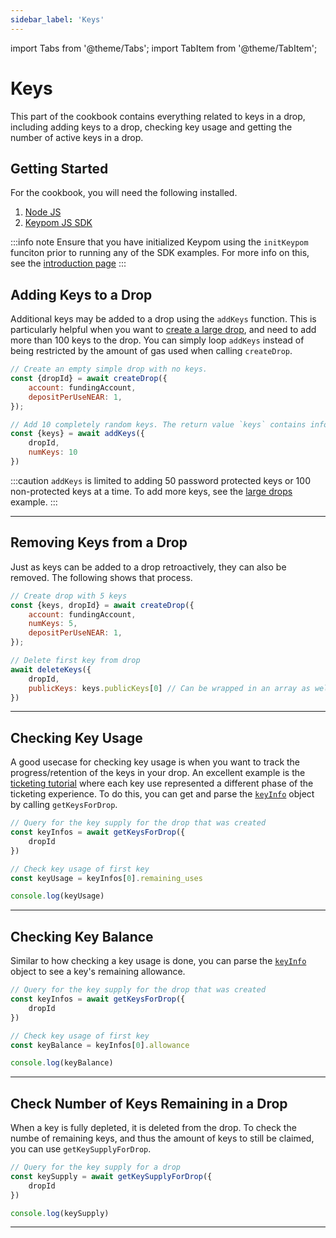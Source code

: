 ```yaml
---
sidebar_label: 'Keys'
---
```

import Tabs from '@theme/Tabs';
import TabItem from '@theme/TabItem';

# Keys
This part of the cookbook contains everything related to keys in a drop, including adding keys to a drop, checking key usage and getting the number of active keys in a drop.
## Getting Started
For the cookbook, you will need the following installed. 
1. [Node JS](https://docs.npmjs.com/downloading-and-installing-node-js-and-npm)  
2. [Keypom JS SDK](https://github.com/keypom/keypom-js#getting-started)


:::info note
Ensure that you have initialized Keypom using the `initKeypom` funciton prior to running any of the SDK examples. For more info on this, see the [introduction page](welcome.md#connection-to-near-and-initializing-the-sdk)
:::


## Adding Keys to a Drop
Additional keys may be added to a drop using the `addKeys` function. This is particularly helpful when you want to [create a large drop](drops/NEAR.md#creating-a-large-drop), and need to add more than 100 keys to the drop. You can simply loop `addKeys` instead of being restricted by the amount of gas used when calling `createDrop`. 

<Tabs>
<TabItem value="SDK" label="Keypom JS SDK🧩">

```js
// Create an empty simple drop with no keys.
const {dropId} = await createDrop({
    account: fundingAccount,
    depositPerUseNEAR: 1,
});

// Add 10 completely random keys. The return value `keys` contains information about the generated keys
const {keys} = await addKeys({
    dropId,
    numKeys: 10
})
```

</TabItem>

</Tabs>

:::caution
`addKeys` is limited to adding 50 password protected keys or 100 non-protected keys at a time. To add more keys, see the [large drops](#creating-a-large-drop) example. 
:::

___

## Removing Keys from a Drop
Just as keys can be added to a drop retroactively, they can also be removed. The following shows that process. 

<Tabs>
<TabItem value="SDK" label="Keypom JS SDK🧩">

```js
// Create drop with 5 keys
const {keys, dropId} = await createDrop({
    account: fundingAccount,
	numKeys: 5,
	depositPerUseNEAR: 1,
});

// Delete first key from drop
await deleteKeys({
	dropId,
	publicKeys: keys.publicKeys[0] // Can be wrapped in an array as well
})
```

</TabItem>

</Tabs>

___

## Checking Key Usage
A good usecase for checking key usage is when you want to track the progress/retention of the keys in your drop. An excellent example is the [ticketing tutorial](../Tutorials/Advanced/ticketing/architecture.md#keypom-solution) where each key use represented a different phase of the ticketing experience. To do this, you can get and parse the [`keyInfo`](../keypom-sdk/Core/interfaces/KeyInfo.md) object by calling `getKeysForDrop`. 

<Tabs>
<TabItem value="SDK" label="Keypom JS SDK🧩">

```js
// Query for the key supply for the drop that was created
const keyInfos = await getKeysForDrop({
    dropId
})

// Check key usage of first key
const keyUsage = keyInfos[0].remaining_uses

console.log(keyUsage)
```

</TabItem>

</Tabs>

___

## Checking Key Balance 
Similar to how checking a key usage is done, you can parse the [`keyInfo`](../keypom-sdk/Core/interfaces/KeyInfo.md) object to see a key's remaining allowance. 

<Tabs>
<TabItem value="SDK" label="Keypom JS SDK🧩">

```js
// Query for the key supply for the drop that was created
const keyInfos = await getKeysForDrop({
    dropId
})

// Check key usage of first key
const keyBalance = keyInfos[0].allowance

console.log(keyBalance)
```

</TabItem>

</Tabs>

___

## Check Number of Keys Remaining in a Drop
When a key is fully depleted, it is deleted from the drop. To check the numbe of remaining keys, and thus the amount of keys to still be claimed, you can use `getKeySupplyForDrop`.

<Tabs>
<TabItem value="SDK" label="Keypom JS SDK🧩">

```js
// Query for the key supply for a drop
const keySupply = await getKeySupplyForDrop({
    dropId
})

console.log(keySupply)
```

</TabItem>

</Tabs>

___
